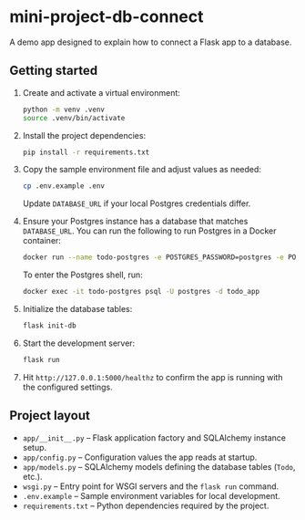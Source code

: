 # mini-project-db-connect

A demo app designed to explain how to connect a Flask app to a database.

## Getting started

1. Create and activate a virtual environment:

   ```bash
   python -m venv .venv
   source .venv/bin/activate
   ```

2. Install the project dependencies:

   ```bash
   pip install -r requirements.txt
   ```

3. Copy the sample environment file and adjust values as needed:

   ```bash
   cp .env.example .env
   ```

   Update `DATABASE_URL` if your local Postgres credentials differ.
4. Ensure your Postgres instance has a database that matches `DATABASE_URL`.
   You can run the following to run Postgres in a Docker container:

   ```bash
   docker run --name todo-postgres -e POSTGRES_PASSWORD=postgres -e POSTGRES_DB=todo_app -p 5432:5432 -d postgres:16
   ```

   To enter the Postgres shell, run:

   ```bash
   docker exec -it todo-postgres psql -U postgres -d todo_app
   ```

5. Initialize the database tables:

   ```bash
   flask init-db
   ```

6. Start the development server:

   ```bash
   flask run
   ```

7. Hit `http://127.0.0.1:5000/healthz` to confirm the app is running with the configured settings.

## Project layout

- `app/__init__.py` – Flask application factory and SQLAlchemy instance setup.
- `app/config.py` – Configuration values the app reads at startup.
- `app/models.py` – SQLAlchemy models defining the database tables (`Todo`, etc.).
- `wsgi.py` – Entry point for WSGI servers and the `flask run` command.
- `.env.example` – Sample environment variables for local development.
- `requirements.txt` – Python dependencies required by the project.
